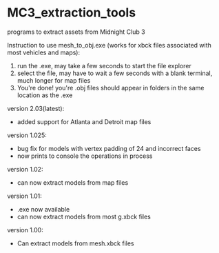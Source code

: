 # MC3_extraction_tools
programs to extract assets from Midnight Club 3

Instruction to use mesh_to_obj.exe (works for xbck files associated with most vehicles and maps):
1. run the .exe, may take a few seconds to start the file explorer
2. select the file, may have to wait a few seconds with a blank terminal, much longer for map files
3. You're done! you're .obj files should appear in folders in the same location as the .exe

version 2.03(latest):
- added support for Atlanta and Detroit map files

version 1.025:
- bug fix for models with vertex padding of 24 and incorrect faces
- now prints to console the operations in process

version 1.02: 
- can now extract models from map files

version 1.01: 
- .exe now available
- can now extract models from most g.xbck files

version 1.00: 
- Can extract models from mesh.xbck files
